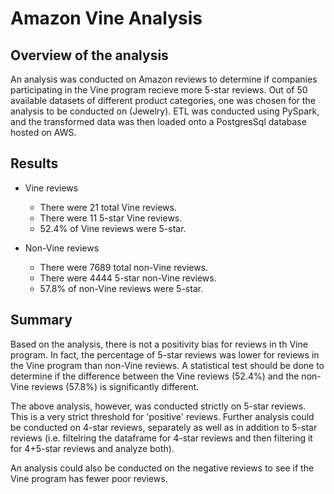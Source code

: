 # Amazon Vine Analysis

## Overview of the analysis

An analysis was conducted on Amazon reviews to determine if companies participating in the Vine program recieve more 5-star reviews. Out of 50 available datasets of different product categories, one was chosen for the analysis to be conducted on (Jewelry). ETL was conducted using PySpark, and the transformed data was then loaded onto a PostgresSql database hosted on AWS. 

## Results

- Vine reviews 
	- There were 21 total Vine reviews.
	- There were 11 5-star Vine reviews.
	- 52.4% of Vine reviews were 5-star.
	
- Non-Vine reviews
	- There were 7689 total non-Vine reviews.
	- There were 4444 5-star non-Vine reviews.
	- 57.8% of non-Vine reviews were 5-star. 


## Summary

Based on the analysis, there is not a positivity bias for reviews in th Vine program. In fact, the percentage of 5-star reviews was lower for reviews in the Vine program than non-Vine reviews. A statistical test should be done to determine if the difference between the Vine reviews (52.4%) and the non-Vine reviews (57.8%) is significantly different.

The above analysis, however, was conducted strictly on 5-star reviews. This is a very strict threshold for 'positive' reviews. Further analysis could be conducted on 4-star reviews, separately as well as in addition to 5-star reviews (i.e. filtelring the dataframe for 4-star reviews and then filtering it for 4+5-star reviews and analyze both). 

An analysis could also be conducted on the negative reviews to see if the Vine program has fewer poor reviews.
